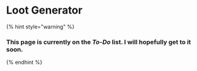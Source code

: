 # Loot Generator

{% hint style="warning" %}
### This page is currently on the _To-Do_ list. I will hopefully get to it soon.
{% endhint %}

